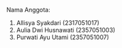 Nama Anggota:
1. Allisya Syakdari (2317051017)
2. Aulia Dwi Husnawati (2357051003)
3. Purwati Ayu Utami (2357051007)
